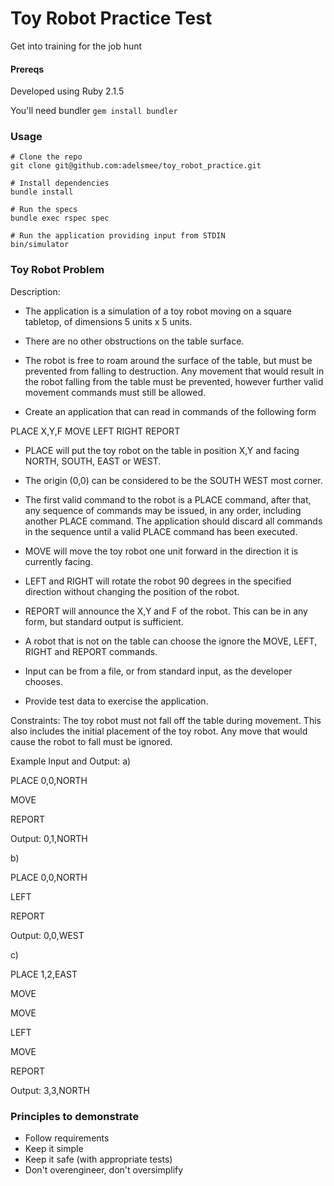 # Toy Robot Practice Test
Get into training for the job hunt

#### Prereqs

Developed using Ruby 2.1.5

You'll need bundler ```gem install bundler```

### Usage

```
# Clone the repo
git clone git@github.com:adelsmee/toy_robot_practice.git

# Install dependencies
bundle install

# Run the specs
bundle exec rspec spec

# Run the application providing input from STDIN
bin/simulator
```

### Toy Robot Problem

Description:
 - The application is a simulation of a toy robot moving on a square tabletop, of dimensions 5 units x 5 units.
 - There are no other obstructions on the table surface.
 - The robot is free to roam around the surface of the table, but must be prevented from falling to destruction. Any movement
that would result in the robot falling from the table must be prevented, however further valid movement commands must still
be allowed.

 - Create an application that can read in commands of the following form

PLACE X,Y,F
MOVE
LEFT
RIGHT
REPORT

 - PLACE will put the toy robot on the table in position X,Y and facing NORTH, SOUTH, EAST or WEST.
 - The origin (0,0) can be considered to be the SOUTH WEST most corner.
 - The first valid command to the robot is a PLACE command, after that, any sequence of commands may be issued, in any order, including another PLACE command. The application should discard all commands in the sequence until a valid PLACE command has been executed.
 - MOVE will move the toy robot one unit forward in the direction it is currently facing.
 - LEFT and RIGHT will rotate the robot 90 degrees in the specified direction without changing the position of the robot.
 - REPORT will announce the X,Y and F of the robot. This can be in any form, but standard output is sufficient.

 - A robot that is not on the table can choose the ignore the MOVE, LEFT, RIGHT and REPORT commands.
 - Input can be from a file, or from standard input, as the developer chooses.
 - Provide test data to exercise the application.

Constraints:
The toy robot must not fall off the table during movement. This also includes the initial placement of the toy robot.
Any move that would cause the robot to fall must be ignored.

Example Input and Output:
a)

PLACE 0,0,NORTH

MOVE

REPORT

Output: 0,1,NORTH

b)

PLACE 0,0,NORTH

LEFT

REPORT

Output: 0,0,WEST

c)

PLACE 1,2,EAST

MOVE

MOVE

LEFT

MOVE

REPORT

Output: 3,3,NORTH

### Principles to demonstrate

 - Follow requirements
 - Keep it simple
 - Keep it safe (with appropriate tests)
 - Don't overengineer, don't oversimplify

